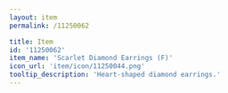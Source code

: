 ```yaml
---
layout: item
permalink: /11250062

title: Item
id: '11250062'
item_name: 'Scarlet Diamond Earrings (F)'
icon_url: 'item/icon/11250044.png'
tooltip_description: 'Heart-shaped diamond earrings.'
---
```

